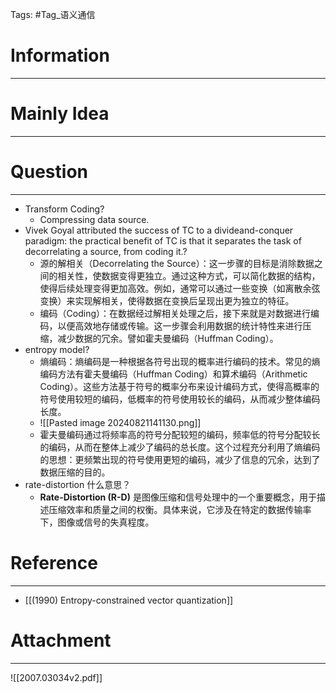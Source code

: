 Tags: #Tag_语义通信 
# Information
---


# Mainly Idea
---


# Question
---
- Transform Coding?
	- Compressing data source.
- Vivek Goyal attributed the success of TC to a divideand-conquer paradigm: the practical benefit of TC is that it separates the task of decorrelating a source, from coding it.?
	- 源的解相关（Decorrelating the Source）：这一步骤的目标是消除数据之间的相关性，使数据变得更独立。通过这种方式，可以简化数据的结构，使得后续处理变得更加高效。例如，通常可以通过一些变换（如离散余弦变换）来实现解相关，使得数据在变换后呈现出更为独立的特征。
	- 编码（Coding）：在数据经过解相关处理之后，接下来就是对数据进行编码，以便高效地存储或传输。这一步骤会利用数据的统计特性来进行压缩，减少数据的冗余。譬如霍夫曼编码（Huffman Coding）。
- entropy model?
	- 熵编码：熵编码是一种根据各符号出现的概率进行编码的技术。常见的熵编码方法有霍夫曼编码（Huffman Coding）和算术编码（Arithmetic Coding）。这些方法基于符号的概率分布来设计编码方式，使得高概率的符号使用较短的编码，低概率的符号使用较长的编码，从而减少整体编码长度。
	- ![[Pasted image 20240821141130.png]]
	- 霍夫曼编码通过将频率高的符号分配较短的编码，频率低的符号分配较长的编码，从而在整体上减少了编码的总长度。这个过程充分利用了熵编码的思想：更频繁出现的符号使用更短的编码，减少了信息的冗余，达到了数据压缩的目的。
- rate-distortion 什么意思？
	- **Rate-Distortion (R-D)** 是图像压缩和信号处理中的一个重要概念，用于描述压缩效率和质量之间的权衡。具体来说，它涉及在特定的数据传输率下，图像或信号的失真程度。

# Reference
---
- [[(1990) Entropy-constrained vector quantization]]

# Attachment
---
![[2007.03034v2.pdf]]